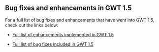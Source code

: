 ## Bug fixes and enhancements in GWT 1.5 ##

For a full list of bug fixes and enhancements that have went into GWT 1.5, check out the links below:

  * [Full list of enhancements implemented in GWT 1.5](http://code.google.com/p/google-web-toolkit/issues/list?can=1&q=status:Fixed,FixedNotReleased%20milestone:1_5_RC,1_5_RC2,1_5_Final%20type:Enhancement&colspec=ID%20Type%20Status%20Priority%20Milestone%20Owner%20Summary)

  * [Full list of bug fixes included in GWT 1.5](http://code.google.com/p/google-web-toolkit/issues/list?can=1&q=status:Fixed,FixedNotReleased%20milestone:1_5_RC,1_5_RC2,1_5_Final%20type:Defect&colspec=ID%20Type%20Status%20Priority%20Milestone%20Owner%20Summary)